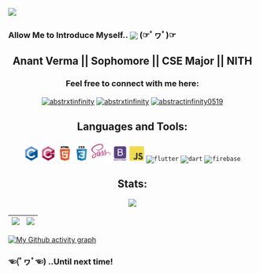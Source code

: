 
![](https://komarev.com/ghpvc/?username=asbtrxtInfinity&color=blueviolet&style=flat-square&label=Viewers)
<br>
### Allow Me to Introduce Myself.. <img align="center" src="https://media.giphy.com/media/1fhj2FW0661V3Nb2Me/giphy.gif" width="50"> (☞ﾟヮﾟ)☞

<h2 align="center"> Anant Verma || Sophomore || CSE Major || NITH </h2>

 <h3  align="center" >  Feel free to connect with me here: </h3>
<p align="center"> 
 <a  href="https://www.linkedin.com/in/abstrxtinfinity/" target="blank"><img align="center" src="https://img.shields.io/badge/-Anant-21567E?style=flat-square&logo=Linkedin&logoColor=white&link=https://www.linkedin.com/in/abstrxtinfinity/" alt="abstrxtinfinity" /></a>
 <a href="mailto:anantverma2001@gmail.com" target="blank"><img align="center" src="https://img.shields.io/badge/-anantverma2001@gmail.com-c14438?style=flat-square&logo=Gmail&logoColor=white&link=mailasbto:anantverma2001@gmail.com" alt="abstrxtinfinity"  /></a>
<!-- <a href="https://twitter.com/abstrxtinfinity" target="blank"><img align="center" src="https://img.shields.io/badge/-abstrxtinfinity-009DEC?style=flat-square&logo=Twitter&logoColor=white" alt="abstrxtinfinity"  /></a> -->
<a href="https://instagram.com/abstractinfinity0519" target="blank"><img align="center" src="https://img.shields.io/badge/-abstractinfinity0519-DE3859?style=flat-square&logo=Instagram&logoColor=white&link" alt="abstractinfinity0519"  /></a>
</p>


<h2 align="center">  Languages and Tools: </h2>


<p align="center">
<code><img
      src="https://raw.githubusercontent.com/devicons/devicon/master/icons/c/c-original.svg" alt="c" width="30"
      height="30" /></code>
<code><img
      src="https://raw.githubusercontent.com/devicons/devicon/master/icons/cplusplus/cplusplus-original.svg"
      alt="cplusplus" width="30" height="30" /></code>
<code><img
      src="https://raw.githubusercontent.com/devicons/devicon/master/icons/html5/html5-original-wordmark.svg"
      alt="html5" width="30" height="30" /></code>
<code><img
      src="https://raw.githubusercontent.com/devicons/devicon/master/icons/css3/css3-original-wordmark.svg" alt="css3"
      width="30" height="30" /></code>
<code><img
      src="https://raw.githubusercontent.com/devicons/devicon/master/icons/sass/sass-original.svg" alt="sass" width="40"
      height="40" /></code>
<code><img
      src="https://raw.githubusercontent.com/devicons/devicon/master/icons/bootstrap/bootstrap-plain-wordmark.svg"
      alt="bootstrap" width="30" height="30" /></code>
<code><img
      src="https://raw.githubusercontent.com/devicons/devicon/master/icons/javascript/javascript-original.svg"
      alt="javascript" width="30" height="30" /></code>
<code><img
      src="https://www.vectorlogo.zone/logos/flutterio/flutterio-icon.svg" alt="flutter" width="30" height="30" /></code>
<code><img src="https://www.vectorlogo.zone/logos/dartlang/dartlang-icon.svg"
      alt="dart" width="30" height="30" /></code>
<code><img
      src="https://www.vectorlogo.zone/logos/firebase/firebase-icon.svg" alt="firebase" width="30" height="30" /></code>
</p>

<h2 align="center">  Stats: </h2>

<p align="center">
 
 <img src="https://github-readme-stats.vercel.app/api/top-langs/?username=abstrxtinfinity&hide=TeX&layout=compact&theme=midnight-purple&&hide_border=false&&count_private=true"/>

 
</p>

|<img src="https://github-readme-stats.vercel.app/api?username=abstrxtinfinity&&show_icons=true&&hide_border=false&&theme=midnight-purple&&count_private=true"/>|<img src="https://github-readme-streak-stats.herokuapp.com/?user=abstrxtinfinity&&theme=midnight-purple&&hide_border=false&&show_icons=true"/>|
|---|---|

[![My Github activity graph](https://activity-graph.herokuapp.com/graph?username=abstrxtinfInity&bg_color=000000&color=FFFFFF&line=9645F4&point=F1E05A)](https://github.com/abstrxtInfinity/github-readme-activity-graph)

### ☜(ﾟヮﾟ☜) ..Until next time!

